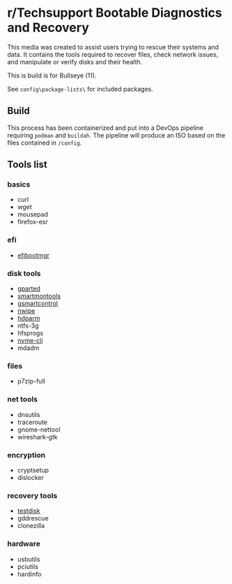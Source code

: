 # r/Techsupport Bootable Diagnostics and Recovery

This media was created to assist users trying to rescue their systems and data. It contains the tools required to recover files, check network issues, and manipulate or verify disks and their health.

This is build is for Bullseye (11).

See `config\package-lists\` for included packages.

## Build
This process has been containerized and put into a DevOps pipeline requiring `podman` and `buildah`. The pipeline will produce an ISO based on the files contained in `/config`.

## Tools list
### basics
* curl
* wget
* mousepad
* firefox-esr

### efi
* [efibootmgr](https://wiki.archlinux.org/title/EFISTUB#efibootmgr)

### disk tools
* [gparted](https://rtech.support/books/troubleshooting-with-a-live-session/page/manipulating-partitions-and-disks-with-gparted)
* [smartmontools](https://rtech.support/books/software-we-recommend/page/verifying-disk-health#bkmrk-smartmontools)
* [gsmartcontrol](https://rtech.support/books/troubleshooting-with-a-live-session/page/checking-the-health-of-disks)
* [nwipe](https://rtech.support/books/troubleshooting-with-a-live-session/page/wiping-disks#bkmrk-hdd)
* [hdparm](https://ata.wiki.kernel.org/index.php/ATA_Secure_Erase)
* ntfs-3g
* hfsprogs
* [nvme-cli](https://rtech.support/books/troubleshooting-with-a-live-session/page/wiping-disks#bkmrk-nvme-ssd)
* mdadm

### files
* p7zip-full

### net tools
* dnsutils
* traceroute
* gnome-nettool
* wireshark-gtk

### encryption
* cryptsetup
* dislocker

### recovery tools
* [testdisk](https://rtech.support/books/troubleshooting-with-a-live-session/page/data-recovery#bkmrk-testdisk-to-recover-)
* gddrescue
* clonezilla

### hardware
* usbutils
* pciutils
* hardinfo
